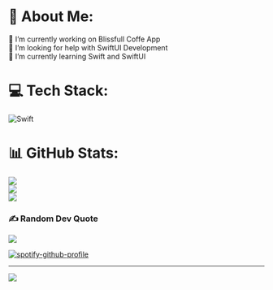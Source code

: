 # 💫 About Me:
🔭 I’m currently working on Blissfull Coffe App<br>🤝 I’m looking for help with SwiftUI Development<br>🌱 I’m currently learning Swift and SwiftUI<br>



# 💻 Tech Stack:
![Swift](https://img.shields.io/badge/swift-F54A2A?style=for-the-badge&logo=swift&logoColor=white)
# 📊 GitHub Stats:
![](https://github-readme-stats.vercel.app/api?username=Kinglyrics&theme=dracula&hide_border=false&include_all_commits=false&count_private=false)<br/>
![](https://github-readme-streak-stats.herokuapp.com/?user=Kinglyrics&theme=dracula&hide_border=false)<br/>
![](https://github-readme-stats.vercel.app/api/top-langs/?username=Kinglyrics&theme=dracula&hide_border=false&include_all_commits=false&count_private=false&layout=compact)

### ✍️ Random Dev Quote
![](https://quotes-github-readme.vercel.app/api?type=vetical&theme=radical)

[![spotify-github-profile](https://spotify-github-profile.vercel.app/api/view?uid=31pkr76qd76j4ll2a7hxh72yrlou&cover_image=true&theme=default&show_offline=false&background_color=121212&interchange=false&bar_color=53b14f&bar_color_cover=false)](https://github.com/kittinan/spotify-github-profile)

---
[![](https://visitcount.itsvg.in/api?id=Kinglyrics&icon=0&color=11)](https://visitcount.itsvg.in)

<!-- Proudly created with GPRM ( https://gprm.itsvg.in ) -->
